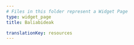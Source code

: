 ```yaml
---
# Files in this folder represent a Widget Page
type: widget_page
title: Baliabideak

translationKey: resources
---
```

